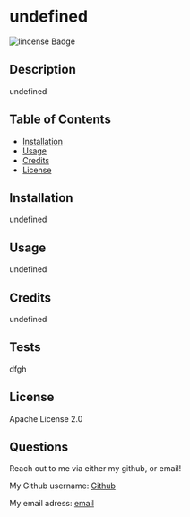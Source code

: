 # undefined

![lincense Badge](https://img.shields.io/static/v1?label=license&message=Apache-License-2.0&color=blue)
## Description

undefined

## Table of Contents

- [Installation](#installation)
- [Usage](#usage)
- [Credits](#credits)
- [License](#license)

## Installation

undefined

## Usage

undefined

## Credits

undefined

## Tests

dfgh

## License

Apache License 2.0

## Questions

Reach out to me via either my github, or email!

My Github username: [Github](https://github.com/dfgh)

My email adress: [email](dfgh)
